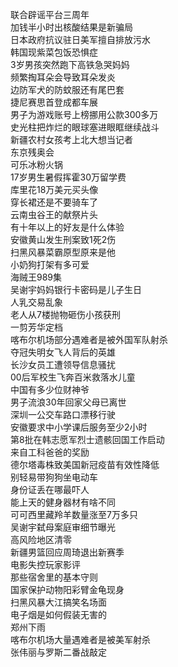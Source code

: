 联合辟谣平台三周年  
加钱半小时出核酸结果是新骗局  
日本政府抗议驻日美军擅自排放污水  
韩国现紫菜包饭恐惧症  
3岁男孩突然跑下高铁急哭妈妈  
频繁掏耳朵会导致耳朵发炎  
边防军犬的防蚊服还有尾巴套  
捷尼赛思首登成都车展  
男子为游戏账号上榜挪用公款300多万  
史光柱把炸烂的眼球塞进眼眶继续战斗  
新疆农村女孩考上北大想当记者  
东京残奥会  
可乐冰粉火锅  
17岁男生暑假挥霍30万留学费  
库里花18万美元买头像  
穿长裙还是不要骑车了  
云南虫谷王的献祭片头  
有十年以上的好友是什么体验  
安徽黄山发生刑案致1死2伤  
扫黑风暴菜霸原型原来是他  
小奶狗打架有多可爱  
海贼王989集  
吴谢宇妈妈银行卡密码是儿子生日  
人乳交易乱象  
老人从7楼抛物砸伤小孩获刑  
一剪芳华定档  
喀布尔机场部分遇难者是被外国军队射杀  
夺冠失明女飞人背后的英雄  
长沙女员工遭领导信息骚扰  
00后军校生飞奔百米救落水儿童  
中国有多少位财神爷  
男子流浪30年回家父母已离世  
深圳一公交车路口漂移行驶  
安徽要求中小学课后服务至少2小时  
第8批在韩志愿军烈士遗骸回国工作启动  
来自工科爸爸的奖励  
德尔塔毒株致美国新冠疫苗有效性降低  
别轻易带狗狗坐电动车  
身份证丢在哪最吓人  
能上天的健身器材有啥不同  
可可西里藏羚羊数量涨至7万多只  
吴谢宇弑母案庭审细节曝光  
高风险地区清零  
新疆男篮回应周琦退出新赛季  
电影失控玩家影评  
那些宿舍里的基本守则  
国家保护动物阳彩臂金龟现身  
扫黑风暴大江搞笑名场面  
电子烟是如何假装无害的  
郑州下雨  
喀布尔机场大量遇难者是被美军射杀  
张伟丽与罗斯二番战敲定  
